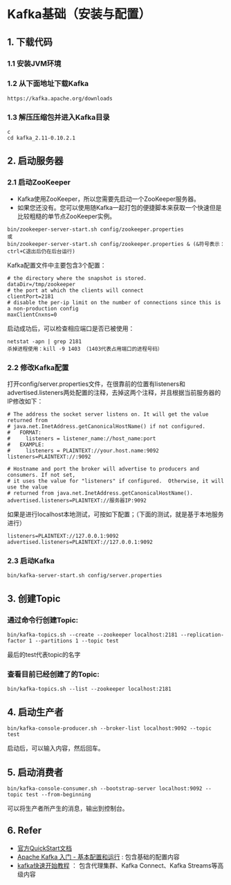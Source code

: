 # Kafka基础（安装与配置）
## 1. 下载代码
### 1.1 安装JVM环境
### 1.2 从下面地址下载Kafka
```
https://kafka.apache.org/downloads
```
### 1.3 解压压缩包并进入Kafka目录
```
c
cd kafka_2.11-0.10.2.1
```
## 2. 启动服务器
### 2.1 启动ZooKeeper
- Kafka使用ZooKeeper，所以您需要先启动一个ZooKeeper服务器。
- 如果您还没有。您可以使用随Kafka一起打包的便捷脚本来获取一个快速但是比较粗糙的单节点ZooKeeper实例。

```
bin/zookeeper-server-start.sh config/zookeeper.properties
或
bin/zookeeper-server-start.sh config/zookeeper.properties & (&符号表示：ctrl+C退出后仍在后台运行)
```

Kafka配置文件中主要包含3个配置：

```
# the directory where the snapshot is stored.
dataDir=/tmp/zookeeper
# the port at which the clients will connect
clientPort=2181
# disable the per-ip limit on the number of connections since this is a non-production config
maxClientCnxns=0
```

启动成功后，可以检查相应端口是否已被使用：

```
netstat -apn | grep 2181 
杀掉进程使用：kill -9 1403 （1403代表占用端口的进程号码）
```

### 2.2 修改Kafka配置
打开config/server.properties文件，在很靠前的位置有listeners和 advertised.listeners两处配置的注释，去掉这两个注释，并且根据当前服务器的IP修改如下：

```
# The address the socket server listens on. It will get the value returned from 
# java.net.InetAddress.getCanonicalHostName() if not configured.
#   FORMAT:
#     listeners = listener_name://host_name:port
#   EXAMPLE:
#     listeners = PLAINTEXT://your.host.name:9092
listeners=PLAINTEXT://:9092

# Hostname and port the broker will advertise to producers and consumers. If not set, 
# it uses the value for "listeners" if configured.  Otherwise, it will use the value
# returned from java.net.InetAddress.getCanonicalHostName().
advertised.listeners=PLAINTEXT://服务器IP:9092
```
如果是进行localhost本地测试，可按如下配置；（下面的测试，就是基于本地服务进行）
```
listeners=PLAINTEXT://127.0.0.1:9092
advertised.listeners=PLAINTEXT://127.0.0.1:9092
```

### 2.3 启动Kafka
```
bin/kafka-server-start.sh config/server.properties
```
## 3. 创建Topic
### 通过命令行创建Topic:
```
bin/kafka-topics.sh --create --zookeeper localhost:2181 --replication-factor 1 --partitions 1 --topic test
```
最后的test代表topic的名字
### 查看目前已经创建了的Topic:
```
bin/kafka-topics.sh --list --zookeeper localhost:2181
```
## 4. 启动生产者
```
bin/kafka-console-producer.sh --broker-list localhost:9092 --topic test
```
启动后，可以输入内容，然后回车。
## 5. 启动消费者
```
bin/kafka-console-consumer.sh --bootstrap-server localhost:9092 --topic test --from-beginning
```
可以将生产者所产生的消息，输出到控制台。
## 6. Refer 
- [官方QuickStart文档](https://kafka.apache.org/quickstart)
- [Apache Kafka 入门 - 基本配置和运行](https://blog.csdn.net/isea533/article/details/73611035) : 包含基础的配置内容
- [kafka快速开始教程](https://www.jianshu.com/p/efc8b9dbd3bd) ： 包含代理集群、Kafka Connect、Kafka Streams等高级内容
